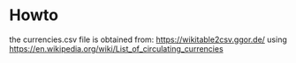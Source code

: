# Howto

the currencies.csv file is obtained from:
https://wikitable2csv.ggor.de/
using
https://en.wikipedia.org/wiki/List_of_circulating_currencies
